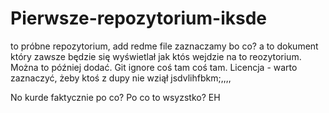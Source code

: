 # Pierwsze-repozytorium-iksde
to próbne repozytorium, add redme file zaznaczamy bo co? a to dokument który zawsze będzie się wyświetlał  jak któs wejdzie na to reozytorium. Można to później dodać. Git ignore coś tam coś tam. Licencja - warto zaznaczyć, żeby ktoś z dupy nie wziął
jsdvlihfbkm;,,,,


No kurde faktycznie po co?
Po co to wsyzstko?
EH
